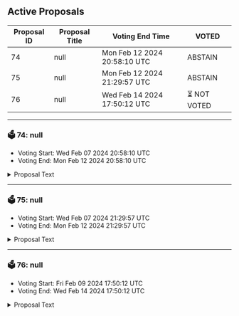## Active Proposals

| Proposal ID | Proposal Title | Voting End Time | VOTED |
|-------------|----------------|-----------------|-------|
| 74 | null | Mon Feb 12 2024 20:58:10 UTC | ABSTAIN |
| 75 | null | Mon Feb 12 2024 21:29:57 UTC | ABSTAIN |
| 76 | null | Wed Feb 14 2024 17:50:12 UTC | ⏳ NOT VOTED |

---

### 🗳 74: null
- Voting Start: Wed Feb 07 2024 20:58:10 UTC
- Voting End: Mon Feb 12 2024 20:58:10 UTC

<details>
<summary>Proposal Text</summary>
 
null
</details>

---

### 🗳 75: null
- Voting Start: Wed Feb 07 2024 21:29:57 UTC
- Voting End: Mon Feb 12 2024 21:29:57 UTC

<details>
<summary>Proposal Text</summary>
 
null
</details>

---

### 🗳 76: null
- Voting Start: Fri Feb 09 2024 17:50:12 UTC
- Voting End: Wed Feb 14 2024 17:50:12 UTC

<details>
<summary>Proposal Text</summary>
 
null
</details>
